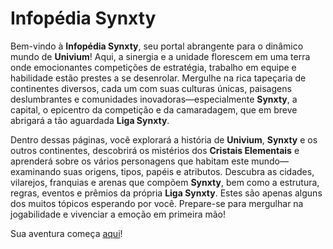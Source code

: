 # Infopédia Synxty

Bem-vindo à **Infopédia Synxty**, seu portal abrangente para o dinâmico mundo de **Univium**! Aqui, a sinergia e a unidade florescem em uma terra onde emocionantes competições de estratégia, trabalho em equipe e habilidade estão prestes a se desenrolar. Mergulhe na rica tapeçaria de continentes diversos, cada um com suas culturas únicas, paisagens deslumbrantes e comunidades inovadoras—especialmente **Synxty**, a capital, o epicentro da competição e da camaradagem, que em breve abrigará a tão aguardada **Liga Synxty**.

Dentro dessas páginas, você explorará a história de **Univium**, **Synxty** e os outros continentes, descobrirá os mistérios dos **Cristais Elementais** e aprenderá sobre os vários personagens que habitam este mundo—examinando suas origens, tipos, papéis e atributos. Descubra as cidades, vilarejos, franquias e arenas que compõem **Synxty**, bem como a estrutura, regras, eventos e prêmios da própria **Liga Synxty**. Estes são apenas alguns dos muitos tópicos esperando por você. Prepare-se para mergulhar na jogabilidade e vivenciar a emoção em primeira mão!

Sua aventura começa [aqui](./univium/unveiling.md)!

